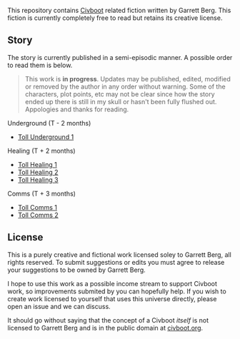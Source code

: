 This repository contains [Civboot](http://civboot.org) related fiction written
by Garrett Berg. This fiction is currently completely free to read but retains
its creative license.

## Story
The story is currently published in a semi-episodic manner. A possible order to
read them is below.

> This work is **in progress**. Updates may be published, edited, modified or
> removed by the author in any order without warning. Some of the characters,
> plot points, etc may not be clear since how the story ended up there is still
> in my skull or hasn't been fully flushed out. Appologies and thanks for
> reading.

Underground (T - 2 months)
- [Toll Underground 1](toll/underground1.md)

Healing (T + 2 months)
- [Toll Healing 1](toll/healing1.md)
- [Toll Healing 2](toll/healing2.md)
- [Toll Healing 3](toll/healing3.md)

Comms (T + 3 months)
- [Toll Comms 1](toll/comms1.md)
- [Toll Comms 2](toll/comms2.md)


## License
This is a purely creative and fictional work licensed soley to Garrett Berg,
all rights reserved. To submit suggestions or edits you must agree to release
your suggestions to be owned by Garrett Berg.

I hope to use this work as a possible income stream to support Civboot work,
so improvements submited by you can hopefully help. If you wish to create work
licensed to yourself that uses this universe directly, please open an issue and
we can discuss.

It should go without saying that the concept of a Civboot _itself_ is not
licensed to Garrett Berg and is in the public domain at
[civboot.org](http://civboot.org).

